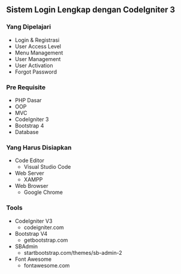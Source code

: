 ## Sistem Login Lengkap dengan CodeIgniter 3
### Yang Dipelajari
- Login & Registrasi
- User Access Level
- Menu Management
- User Management
- User Activation
- Forgot Password
### Pre Requisite
- PHP Dasar
- OOP
- MVC
- CodeIgniter 3
- Bootstrap 4
- Database 
### Yang Harus Disiapkan
- Code Editor
  - Visual Studio Code
- Web Server
  - XAMPP
- Web Browser
  - Google Chrome
### Tools
- CodeIgniter V3
  - codeigniter.com
- Bootstrap V4
  - getbootstrap.com
- SBAdmin
  - startbootstrap.com/themes/sb-admin-2
- Font Awesome
  - fontawesome.com